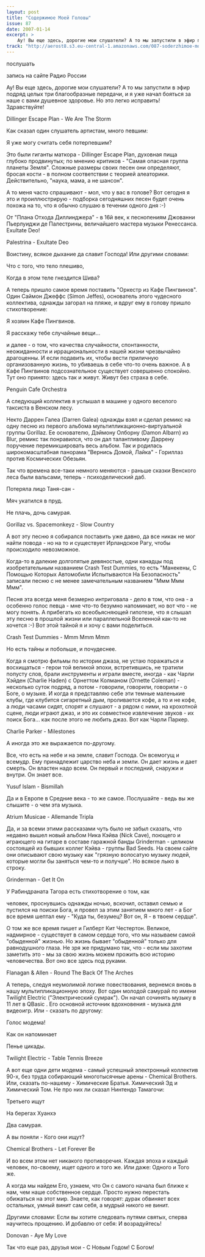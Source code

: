 ```yaml
---
layout: post
title: "Содержимое Моей Головы"
issue: 87
date: 2007-01-14
excerpt: >
    Ау! Вы еще здесь, дорогие мои слушатели? А то мы запустили в эфир подряд целых три благообразные передачи, и я уже начал бояться за наше с вами душевное здоровье. Но это легко исправить! Здравствуйте!
track: "http://aerost8.s3.eu-central-1.amazonaws.com/087-soderzhimoe-moej-golovy.mp3"
---
```


послушать

запись на сайте Радио России

Ау! Вы еще здесь, дорогие мои слушатели? А то мы запустили в эфир подряд целых три благообразные передачи, и я уже начал бояться за наше с вами душевное здоровье. Но это легко исправить! Здравствуйте!

Dillinger Escape Plan - We Are The Storm

Как сказал один слушатель артистам, много певшим:

Я уже могу считать себя потерпевшим?

Это были гиганты маткора - Dillinger Escape Plan, духовная пища глубоко продвинутых; по мнению критиков - "Самая опасная группа планеты Земля". Сложные размеры своих песен они определяют, бросая кости - в полном соответствии с теорией алеаторики. Действительно, "наука, мама, а не шансон".

А то меня часто спрашивают - мол, что у вас в голове? Вот сегодня я это и проиллюстрирую - подборка сегодняшних песен будет очень похожа на то, что я обычно слушаю в течении одного дня :-)

От "Плана Отхода Диллинджера" - в 16й век, к песнопениям Джованни Пьерлуиджи де Палестрины, величайшего мастера музыки Ренессанса. Exultate Deo!

Palestrina - Exultate Deo

Воистину, всякое дыхание да славит Господа! Или другими словами:

Что с того, что тело плешиво,

Когда в этом теле гнездится Шива?

А теперь пришло самое время поставить "Оркестр из Кафе Пингвинов". Один Саймон Джеффс (Simon Jeffes), основатель этого чудесного коллектива, однажды загорал на пляже, и вдруг ему в голову пришло стихотворение:

Я хозяин Кафе Пингвинов.

Я расскажу тебе случайные вещи...

и далее - о том, что качества случайности, спонтанности, неожиданности и иррациональности в нашей жизни чрезвычайно драгоценны. И если подавить их, чтобы вести приличную организованную жизнь, то убиваешь в себе что-то очень важное. А в Кафе Пингвинов подсознательное существует совершенно спокойно. Тут оно принято: здесь так и живут. Живут без страха в себе.

Penguin Cafe Orchestra

А следующий коллектив я услышал в машине у одного веселого таксиста в Венском лесу.

Некто Даррен Галеа (Darren Galea) однажды взял и сделал ремикс на одну песню из первого альбома мультипликационно-виртуальной группы Gorillaz. Ее основателю, Дэймону Олборну (Damon Albarn) из Blur, ремикс так понравился, что он дал талантливому Даррену поручение перемикшировать весь альбом. Так и родилась широкомасштабная панорама "Вернись Домой, Лайка" - Гориллаз против Космических Обезьян.

Так что времена все-таки немного меняются - раньше сказки Венского леса были вальсами, теперь - психоделический даб.

Потеряла лицо Таня-сан -

Мяч укатился в пруд.

Не плачь, дочь самурая.

Gorillaz vs. Spacemonkeyz - Slow Country

А вот эту песню я собирался поставить уже давно, да все никак не мог найти повода - но на то и существует Ирландское Рагу, чтобы происходило невозможное.

Когда-то в далекие долгопятые девяностые, одни канадцы под изобретательным названием Crash Test Dummies, то есть "Манекены, С Помощью Которых Автомобили Испытываются На Безопасность" записали песню с не менее замечательным названием "Ммм Ммм Ммм".

Песня эта всегда меня безмерно интриговала - дело в том, что она - а особенно голос певца - мне что-то безумно напоминает, но вот что - не могу понять. А прибегать ко всеобьясняющей гипотезе, что я слышал эту песню в прошлой жизни или параллельной Вселенной как-то не хочется :-) Вот этой тайной я и хочу с вами поделиться.

Crash Test Dummies - Mmm Mmm Mmm

Но есть тайны и побольше, и почудеснее.

Когда я смотрю фильмы по истории джаза, не устаю поражаться и восхищаться - герои той великой эпохи, встретившись, не тратили попусту слов, брали инструменты и играли вместе, иногда - как Чарли Хэйден (Charlie Haden) с Орнеттом Колманом (Ornette Coleman) - несколько суток подряд, а потом - говорили, говорили, говорили - о Боге, о музыке. И когда я представляю себе эти темные маленькие клубы, где клубится сигаретный дым, проливается кофе, а то и не кофе, а люди часами сидят, спорят и слушают - а рядом с ними, на крохотной сцене, люди играют джаз, и это их совместное извлечение звуков - их поиск Бога... как после этого не любить джаз. Вот как Чарли Паркер.

Charlie Parker - Milestones

А иногда это же выражается по-другому.

Все, что есть на небе и на земле, славит Господа. Он всемогущ и всемудр. Ему принадлежит царство неба и земли. Он дает жизнь и дает смерть. Он властен надо всем. Он первый и последний, снаружи и внутри. Он знает все.

Yusuf Islam - Bismillah

Да и в Европе в Средние века - то же самое. Послушайте - ведь вы же слышите - о чем эта музыка.

Atrium Musicae - Allemande Tripla

Да, и за всеми этими рассказами чуть было не забыл сказать, что недавно вышел новый альбом Ника Кэйва (Nick Cave), поющего и играющего на гитаре в составе гаражной банды Grinderman - целиком состоящей из бывших коллег Кэйва - группы Bad Seeds. На своем сайте они описывают свою музыку как "грязную волосатую музыку людей, которые могли бы заняться чем-то и получше". Но всякое лыко в строку.

Grinderman - Get It On

У Рабиндраната Тагора есть стихотворение о том, как

человек, проснувшись однажды ночью, вскочил, оставил семью и пустился на поиски Бога, и провел за этим занятием много лет - а Бог все время шептал ему - "Куда ты, безумец? Вот он, Я - в твоем сердце".

О том же все время пишет и Гилберт Кит Честертон. Великое, надмирное - существует в самом сердце того, что мы называем самой "обыденной" жизнью. Но жизнь бывает "обыденной" только для равнодушного глаза. Не зря же придумано так, что - если мы захотим заметить это - мы за свою жизнь можем прожить всю историю человечества. Вот оно все здесь под руками.

Flanagan & Allen - Round The Back Of The Arches

А теперь, следуя неумолимой логике повествования, вернемся вновь в нашу мультипликационную эпоху. Вот один молодой самурай по имени Twilight Electric ("Электрический сумрак"). Он начал сочинять музыку в 11 лет в QBasic . Его основной источник вдохновения - музыка для видеоигр. Или - сказать по другому:

Голос модема!

Как он напоминает

Пенье цикады.

Twilight Electric - Table Tennis Breeze

А вот еще одни дети модема - самый успешный электронный коллектив 90-х, без труда собирающий многотысячные арены - Chemical Brothers. Или, сказать по-нашему - Химические Братья. Химический Эд и Химический Том. Не про них ли сказал Нинтендо Тамагочи:

Третьего ищут

На берегах Хуанхэ

Два самурая.

А вы поняли - Кого они ищут?

Chemical Brothers - Let Forever Be

И во всем этом нет никакого противоречия. Каждая эпоха и каждый человек, по-своему, ищет одного и того же. Или даже: Одного и Того же.

А когда мы найдем Его, узнаем, что Он с самого начала был ближе к нам, чем наше собственное сердце. Просто нужно перестать обижаться на этот мир. Знаете, как говорят: дурак обвиняет всех остальных, умный винит сам себя, а мудрый никого не винит.

Другими словами: Если вы хотите следовать путями святых, сперва научитесь прощению. И добавлю от себя: И возрадуйтесь!

Donovan - Aye My Love

Так что еще раз, друзья мои - С Новым Годом! С Богом!
